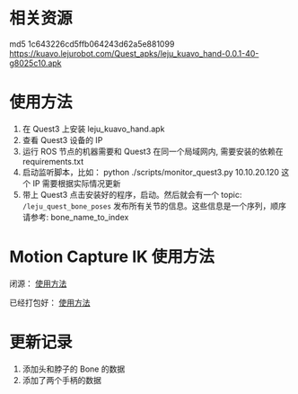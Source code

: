 # 相关资源

md5 1c643226cd5ffb064243d62a5e881099 https://kuavo.lejurobot.com/Quest_apks/leju_kuavo_hand-0.0.1-40-g8025c10.apk

# 使用方法 

1. 在 Quest3 上安装 leju_kuavo_hand.apk
2. 查看 Quest3 设备的 IP
3. 运行 ROS 节点的机器需要和 Quest3 在同一个局域网内, 需要安装的依赖在 requirements.txt
4. 启动监听脚本，比如： python ./scripts/monitor_quest3.py 10.10.20.120 这个 IP 需要根据实际情况更新
5. 带上 Quest3 点击安装好的程序，启动。然后就会有一个 topic: `/leju_quest_bone_poses` 发布所有关节的信息。这些信息是一个序列，顺序请参考: bone_name_to_index

# Motion Capture IK 使用方法

闭源：
[使用方法](https://www.lejuhub.com/highlydynamic/motion_capture_ik/-/blob/develop/README.md)

已经打包好：
[使用方法](https://www.lejuhub.com/highlydynamic/motion_capture_ik_packaged/-/blob/develop/README.md)



# 更新记录

1. 添加头和脖子的 Bone 的数据
2. 添加了两个手柄的数据

